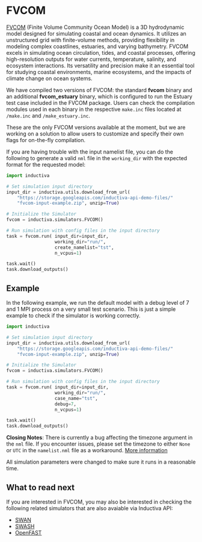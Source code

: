 # FVCOM

[FVCOM](https://www.fvcom.org/) (Finite Volume Community Ocean Model)
is a 3D hydrodynamic model designed for simulating coastal and ocean dynamics.
It utilizes an unstructured grid with finite-volume methods, providing flexibility
in modeling complex coastlines, estuaries, and varying bathymetry. FVCOM excels
in simulating ocean circulation, tides, and coastal processes, offering
high-resolution outputs for water currents, temperature, salinity, and ecosystem
interactions. Its versatility and precision make it an essential tool for
studying coastal environments, marine ecosystems, and the impacts of climate
change on ocean systems.

We have compiled two versions of FVCOM: the standard **fvcom** binary and an
additional **fvcom_estuary** binary, which is configured to run the Estuary test
case included in the FVCOM package. Users can check the compilation modules used
in each binary in the respective `make.inc` files located at `/make.inc` and
`/make_estuary.inc`.

These are the only FVCOM versions available at the moment, but we are working on
a solution to allow users to customize and specify their own flags for on-the-fly
compilation.

If you are having trouble with the input namelist file, you can do the following to
generate a valid `nml` file in the `working_dir` with the expected format for
the requested model:

```python
import inductiva

# Set simulation input directory
input_dir = inductiva.utils.download_from_url(
    "https://storage.googleapis.com/inductiva-api-demo-files/"
    "fvcom-input-example.zip", unzip=True)

# Initialize the Simulator
fvcom = inductiva.simulators.FVCOM()

# Run simulation with config files in the input directory
task = fvcom.run( input_dir=input_dir,
                  working_dir="run/",
                  create_namelist="tst",
                  n_vcpus=1)

task.wait()
task.download_outputs()

```

## Example

In the following example, we run the default model with a debug level of 7 and 1
MPI process on a very small test scenario. This is just a simple example to check
if the simulator is working correctly.

```python
import inductiva

# Set simulation input directory
input_dir = inductiva.utils.download_from_url(
    "https://storage.googleapis.com/inductiva-api-demo-files/"
    "fvcom-input-example.zip", unzip=True)

# Initialize the Simulator
fvcom = inductiva.simulators.FVCOM()

# Run simulation with config files in the input directory
task = fvcom.run( input_dir=input_dir,
                  working_dir="run/",
                  case_name="tst",
                  debug=7,
                  n_vcpus=1)

task.wait()
task.download_outputs()

```

**Closing Notes**: There is currently a bug affecting the timezone argument in
the `nml` file. If you encounter issues, please set the timezone to either `None`
or `UTC` in the `namelist.nml` file as a workaround.
[More information](https://github.com/FVCOM-GitHub/FVCOM/issues/27)

All simulation parameters were changed to make sure it runs in a reasonable time.

## What to read next

If you are interested in FVCOM, you may also be interested in checking
the following related simulators that are also avaiable via Inductiva API:

* [SWAN](SWAN.md)
* [SWASH](SWASH.md)
* [OpenFAST](OpenFAST.md)
